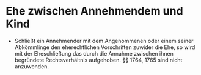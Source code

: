 # Ehe zwischen Annehmendem und Kind

- Schließt ein Annehmender mit dem Angenommenen oder einem seiner Abkömmlinge den eherechtlichen Vorschriften zuwider die Ehe, so wird mit der Eheschließung das durch die Annahme zwischen ihnen begründete Rechtsverhältnis aufgehoben. §§ 1764, 1765 sind nicht anzuwenden.

